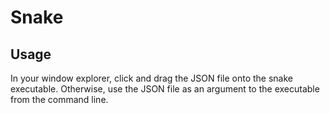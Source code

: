 # Snake

## Usage

In your window explorer, click and drag the JSON file onto the snake executable. Otherwise, use the JSON file as an argument to the executable from the command line.
